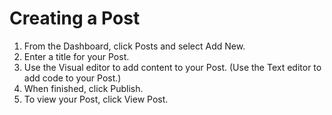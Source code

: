 # Creating a Post

1. From the Dashboard, click Posts and select Add New.
2. Enter a title for your Post. 
3. Use the Visual editor to add content to your Post. (Use the Text editor to add code to your Post.)
4. When finished, click Publish.
5. To view your Post, click View Post.

